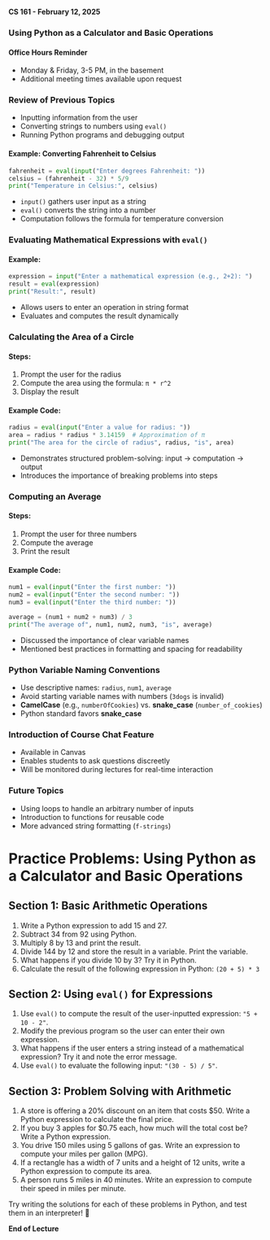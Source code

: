 **CS 161 - February 12, 2025**

### Using Python as a Calculator and Basic Operations

#### Office Hours Reminder
- Monday & Friday, 3-5 PM, in the basement
- Additional meeting times available upon request

### Review of Previous Topics
- Inputting information from the user
- Converting strings to numbers using `eval()`
- Running Python programs and debugging output

#### Example: Converting Fahrenheit to Celsius
```python
fahrenheit = eval(input("Enter degrees Fahrenheit: "))
celsius = (fahrenheit - 32) * 5/9
print("Temperature in Celsius:", celsius)
```
- `input()` gathers user input as a string
- `eval()` converts the string into a number
- Computation follows the formula for temperature conversion

### Evaluating Mathematical Expressions with `eval()`
#### Example:
```python
expression = input("Enter a mathematical expression (e.g., 2+2): ")
result = eval(expression)
print("Result:", result)
```
- Allows users to enter an operation in string format
- Evaluates and computes the result dynamically

### Calculating the Area of a Circle
#### Steps:
1. Prompt the user for the radius
2. Compute the area using the formula: `π * r^2`
3. Display the result

#### Example Code:
```python
radius = eval(input("Enter a value for radius: "))
area = radius * radius * 3.14159  # Approximation of π
print("The area for the circle of radius", radius, "is", area)
```
- Demonstrates structured problem-solving: input → computation → output
- Introduces the importance of breaking problems into steps

### Computing an Average
#### Steps:
1. Prompt the user for three numbers
2. Compute the average
3. Print the result

#### Example Code:
```python
num1 = eval(input("Enter the first number: "))
num2 = eval(input("Enter the second number: "))
num3 = eval(input("Enter the third number: "))

average = (num1 + num2 + num3) / 3
print("The average of", num1, num2, num3, "is", average)
```
- Discussed the importance of clear variable names
- Mentioned best practices in formatting and spacing for readability

### Python Variable Naming Conventions
- Use descriptive names: `radius`, `num1`, `average`
- Avoid starting variable names with numbers (`3dogs` is invalid)
- **CamelCase** (e.g., `numberOfCookies`) vs. **snake_case** (`number_of_cookies`)
- Python standard favors **snake_case**

### Introduction of Course Chat Feature
- Available in Canvas
- Enables students to ask questions discreetly
- Will be monitored during lectures for real-time interaction

### Future Topics
- Using loops to handle an arbitrary number of inputs
- Introduction to functions for reusable code
- More advanced string formatting (`f-strings`)

# Practice Problems: Using Python as a Calculator and Basic Operations

## Section 1: Basic Arithmetic Operations

1. Write a Python expression to add 15 and 27.
2. Subtract 34 from 92 using Python.
3. Multiply 8 by 13 and print the result.
4. Divide 144 by 12 and store the result in a variable. Print the variable.
5. What happens if you divide 10 by 3? Try it in Python.
6. Calculate the result of the following expression in Python: `(20 + 5) * 3`

## Section 2: Using `eval()` for Expressions

1. Use `eval()` to compute the result of the user-inputted expression: `"5 + 10 - 2"`.
2. Modify the previous program so the user can enter their own expression.
3. What happens if the user enters a string instead of a mathematical expression? Try it and note the error message.
4. Use `eval()` to evaluate the following input: `"(30 - 5) / 5"`.

## Section 3: Problem Solving with Arithmetic

1. A store is offering a 20% discount on an item that costs $50. Write a Python expression to calculate the final price.
2. If you buy 3 apples for $0.75 each, how much will the total cost be? Write a Python expression.
3. You drive 150 miles using 5 gallons of gas. Write an expression to compute your miles per gallon (MPG).
4. If a rectangle has a width of 7 units and a height of 12 units, write a Python expression to compute its area.
5. A person runs 5 miles in 40 minutes. Write an expression to compute their speed in miles per minute.

Try writing the solutions for each of these problems in Python, and test them in an interpreter! 🚀



**End of Lecture**

